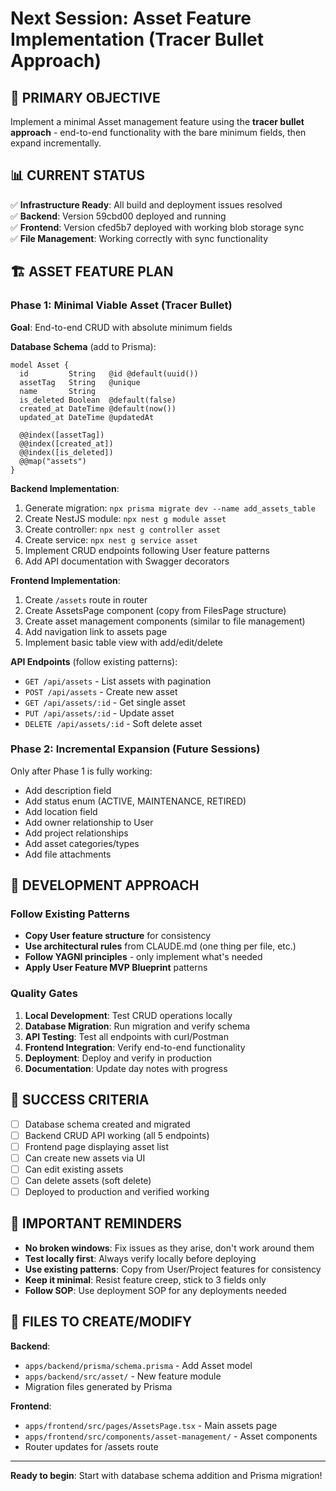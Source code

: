 # Next Session: Asset Feature Implementation (Tracer Bullet Approach)

## 🎯 PRIMARY OBJECTIVE
Implement a minimal Asset management feature using the **tracer bullet approach** - end-to-end functionality with the bare minimum fields, then expand incrementally.

## 📊 CURRENT STATUS
✅ **Infrastructure Ready**: All build and deployment issues resolved  
✅ **Backend**: Version 59cbd00 deployed and running  
✅ **Frontend**: Version cfed5b7 deployed with working blob storage sync  
✅ **File Management**: Working correctly with sync functionality  

## 🏗️ ASSET FEATURE PLAN

### Phase 1: Minimal Viable Asset (Tracer Bullet)
**Goal**: End-to-end CRUD with absolute minimum fields

**Database Schema** (add to Prisma):
```prisma
model Asset {
  id         String   @id @default(uuid())
  assetTag   String   @unique
  name       String
  is_deleted Boolean  @default(false)
  created_at DateTime @default(now())
  updated_at DateTime @updatedAt
  
  @@index([assetTag])
  @@index([created_at])
  @@index([is_deleted])
  @@map("assets")
}
```

**Backend Implementation**:
1. Generate migration: `npx prisma migrate dev --name add_assets_table`
2. Create NestJS module: `npx nest g module asset`
3. Create controller: `npx nest g controller asset`  
4. Create service: `npx nest g service asset`
5. Implement CRUD endpoints following User feature patterns
6. Add API documentation with Swagger decorators

**Frontend Implementation**:
1. Create `/assets` route in router
2. Create AssetsPage component (copy from FilesPage structure)
3. Create asset management components (similar to file management)
4. Add navigation link to assets page
5. Implement basic table view with add/edit/delete

**API Endpoints** (follow existing patterns):
- `GET /api/assets` - List assets with pagination
- `POST /api/assets` - Create new asset
- `GET /api/assets/:id` - Get single asset
- `PUT /api/assets/:id` - Update asset
- `DELETE /api/assets/:id` - Soft delete asset

### Phase 2: Incremental Expansion (Future Sessions)
Only after Phase 1 is fully working:
- Add description field
- Add status enum (ACTIVE, MAINTENANCE, RETIRED)
- Add location field
- Add owner relationship to User
- Add project relationships
- Add asset categories/types
- Add file attachments

## 🔧 DEVELOPMENT APPROACH

### Follow Existing Patterns
- **Copy User feature structure** for consistency
- **Use architectural rules** from CLAUDE.md (one thing per file, etc.)
- **Follow YAGNI principles** - only implement what's needed
- **Apply User Feature MVP Blueprint** patterns

### Quality Gates
1. **Local Development**: Test CRUD operations locally
2. **Database Migration**: Run migration and verify schema
3. **API Testing**: Test all endpoints with curl/Postman
4. **Frontend Integration**: Verify end-to-end functionality
5. **Deployment**: Deploy and verify in production
6. **Documentation**: Update day notes with progress

## 📝 SUCCESS CRITERIA
- [ ] Database schema created and migrated
- [ ] Backend CRUD API working (all 5 endpoints)
- [ ] Frontend page displaying asset list
- [ ] Can create new assets via UI
- [ ] Can edit existing assets
- [ ] Can delete assets (soft delete)
- [ ] Deployed to production and verified working

## 🚨 IMPORTANT REMINDERS
- **No broken windows**: Fix issues as they arise, don't work around them
- **Test locally first**: Always verify locally before deploying
- **Use existing patterns**: Copy from User/Project features for consistency
- **Keep it minimal**: Resist feature creep, stick to 3 fields only
- **Follow SOP**: Use deployment SOP for any deployments needed

## 📂 FILES TO CREATE/MODIFY
**Backend**:
- `apps/backend/prisma/schema.prisma` - Add Asset model
- `apps/backend/src/asset/` - New feature module
- Migration files generated by Prisma

**Frontend**:  
- `apps/frontend/src/pages/AssetsPage.tsx` - Main assets page
- `apps/frontend/src/components/asset-management/` - Asset components
- Router updates for /assets route

---
**Ready to begin**: Start with database schema addition and Prisma migration!
